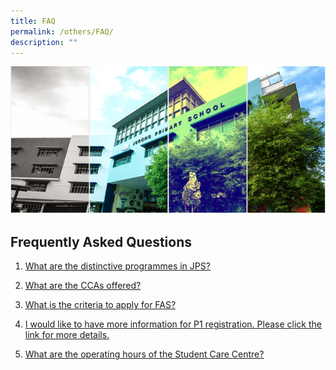 ```yaml
---
title: FAQ
permalink: /others/FAQ/
description: ""
---
```

![](/images/Banner.png)

Frequently Asked Questions
--------------------------

  

1.  [What are the distinctive programmes in JPS?](/programme/Every-Child-Leads-in-an-Instrumental-Performance-ECLIP/)
    
2.  [What are the CCAs offered?](https://jurongpri.moe.edu.sg/programme/co-curricular-activity-cca)  
    
3.  [What is the criteria to apply for FAS?](https://jurongpri.moe.edu.sg/philosophy/general-information)  
    
4.  [I would like to have more information for P1 registration. Please click the link for more details.](https://www.moe.gov.sg/admissions/primary-one-registration)  
    
5.  [What are the operating hours of the Student Care Centre?](https://jurongpri.moe.edu.sg/philosophy/general-information)